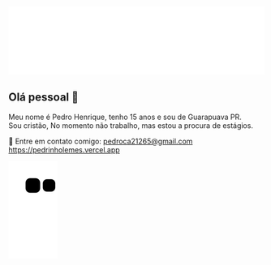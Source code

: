 <img width="auto" src="./banner.svg">

## Olá pessoal 👋
Meu nome é Pedro Henrique, tenho 15 anos e sou de Guarapuava PR.<br>
Sou cristão, No momento não trabalho, mas estou a procura de estágios.<br>

:email: Entre em contato comigo: <pedroca21265@gmail.com> <https://pedrinholemes.vercel.app>

![Snake animation](https://github.com/pedrinholemes/pedrinholemes/blob/output/github-contribution-grid-snake.svg)
